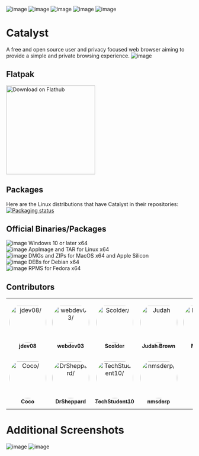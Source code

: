 ![image](https://img.shields.io/github/issues/JaydenDev/Catalyst?color=%230f172a&style=for-the-badge) ![image](https://img.shields.io/github/forks/JaydenDev/Catalyst?color=%230f172a&style=for-the-badge) ![image](https://img.shields.io/github/stars/JaydenDev/Catalyst?color=%230f172a&style=for-the-badge) ![image](https://img.shields.io/github/license/JaydenDev/Catalyst?color=%230f172a&style=for-the-badge)
![image](https://img.shields.io/github/downloads/jdev082/Catalyst/total?color=%230f172a&style=for-the-badge)
# Catalyst 
A free and open source user and privacy focused web browser aiming to provide a simple and private browsing experience.
![image](https://github.com/CatalystDevOrg/Catalyst/assets/92550746/a149a1ac-5c5c-43d9-af33-c821fc35f8d5)
## Flatpak
<a href='https://flathub.org/apps/org.eu.getcatalyst.Catalyst'>
    <img width='240' alt='Download on Flathub' src='https://flathub.org/api/badge?locale=en'/>
</a>

## Packages
Here are the Linux distributions that have Catalyst in their repositories: \
[![Packaging status](https://repology.org/badge/vertical-allrepos/catalyst-browser.svg)](https://repology.org/project/catalyst-browser/versions)
## Official Binaries/Packages
![image](https://github.com/CatalystDevOrg/Catalyst/assets/92550746/ec8b5c92-760a-4dde-aca5-e61a52073d55) Windows 10 or later x64 \
![image](https://github.com/CatalystDevOrg/Catalyst/assets/92550746/bf75d9b2-242f-47a5-9a15-964a43f18bb5) AppImage and TAR for Linux x64 \
![image](https://github.com/CatalystDevOrg/Catalyst/assets/92550746/c95a1e37-fcab-4c0a-a001-4d336f8ce670) DMGs and ZIPs for MacOS x64 and Apple Silicon \
![image](https://github.com/CatalystDevOrg/Catalyst/assets/92550746/1a18e7a4-cf04-47db-b3eb-de15d0dc4fa7) DEBs for Debian x64 \
![image](https://github.com/CatalystDevOrg/Catalyst/assets/92550746/c5fb1433-4efc-4a87-b129-6ffbdb0b14e2) RPMS for Fedora x64

## Contributors

<table>
<tr>
    <td align="center" style="word-wrap: break-word; width: 150.0; height: 150.0">
        <a href=https://github.com/jdev082>
            <img src=https://avatars.githubusercontent.com/u/92550746?v=4 width="100;"  style="border-radius:50%;align-items:center;justify-content:center;overflow:hidden;padding-top:10px" alt=jdev08/>
            <br />
            <sub style="font-size:14px"><b>jdev08</b></sub>
        </a>
    </td>
    <td align="center" style="word-wrap: break-word; width: 150.0; height: 150.0">
        <a href=https://github.com/webdev03>
            <img src=https://avatars.githubusercontent.com/u/75148774?v=4 width="100;"  style="border-radius:50%;align-items:center;justify-content:center;overflow:hidden;padding-top:10px" alt=webdev03/>
            <br />
            <sub style="font-size:14px"><b>webdev03</b></sub>
        </a>
    </td>
    <td align="center" style="word-wrap: break-word; width: 150.0; height: 150.0">
        <a href=https://github.com/ScolderCreations>
            <img src=https://avatars.githubusercontent.com/u/69083943?v=4 width="100;"  style="border-radius:50%;align-items:center;justify-content:center;overflow:hidden;padding-top:10px" alt=Scolder/>
            <br />
            <sub style="font-size:14px"><b>Scolder</b></sub>
        </a>
    </td>
    <td align="center" style="word-wrap: break-word; width: 150.0; height: 150.0">
        <a href=https://github.com/VelocityDesign>
            <img src=https://avatars.githubusercontent.com/u/24457862?v=4 width="100;"  style="border-radius:50%;align-items:center;justify-content:center;overflow:hidden;padding-top:10px" alt=Judah Brown/>
            <br />
            <sub style="font-size:14px"><b>Judah Brown</b></sub>
        </a>
    </td>
    <td align="center" style="word-wrap: break-word; width: 150.0; height: 150.0">
        <a href=https://github.com/Mbrick2>
            <img src=https://avatars.githubusercontent.com/u/90691415?v=4 width="100;"  style="border-radius:50%;align-items:center;justify-content:center;overflow:hidden;padding-top:10px" alt=Mbrick2/>
            <br />
            <sub style="font-size:14px"><b>Mbrick2</b></sub>
        </a>
    </td>
    <td align="center" style="word-wrap: break-word; width: 150.0; height: 150.0">
        <a href=https://github.com/hello-smile6>
            <img src=https://avatars.githubusercontent.com/u/73048226?v=4 width="100;"  style="border-radius:50%;align-items:center;justify-content:center;overflow:hidden;padding-top:10px" alt=hello-smile6/>
            <br />
            <sub style="font-size:14px"><b>hello-smile6</b></sub>
        </a>
    </td>
</tr>
<tr>
    <td align="center" style="word-wrap: break-word; width: 150.0; height: 150.0">
        <a href=https://github.com/CocoTheMii>
            <img src=https://avatars.githubusercontent.com/u/44563370?v=4 width="100;"  style="border-radius:50%;align-items:center;justify-content:center;overflow:hidden;padding-top:10px" alt=Coco/>
            <br />
            <sub style="font-size:14px"><b>Coco</b></sub>
        </a>
    </td>
    <td align="center" style="word-wrap: break-word; width: 150.0; height: 150.0">
        <a href=https://github.com/Drsheppard01>
            <img src=https://avatars.githubusercontent.com/u/60893791?v=4 width="100;"  style="border-radius:50%;align-items:center;justify-content:center;overflow:hidden;padding-top:10px" alt=DrSheppard/>
            <br />
            <sub style="font-size:14px"><b>DrSheppard</b></sub>
        </a>
    </td>
    <td align="center" style="word-wrap: break-word; width: 150.0; height: 150.0">
        <a href=https://github.com/TechStudent10>
            <img src=https://avatars.githubusercontent.com/u/76978184?v=4 width="100;"  style="border-radius:50%;align-items:center;justify-content:center;overflow:hidden;padding-top:10px" alt=TechStudent10/>
            <br />
            <sub style="font-size:14px"><b>TechStudent10</b></sub>
        </a>
    </td>
    <td align="center" style="word-wrap: break-word; width: 150.0; height: 150.0">
        <a href=https://github.com/nmsderp>
            <img src=https://avatars.githubusercontent.com/u/130254323?v=4 width="100;"  style="border-radius:50%;align-items:center;justify-content:center;overflow:hidden;padding-top:10px" alt=nmsderp/>
            <br />
            <sub style="font-size:14px"><b>nmsderp</b></sub>
        </a>
    </td>
</tr>
</table>

# Additional Screenshots
![image](https://github.com/CatalystDevOrg/Catalyst/assets/92550746/7349226a-41a6-48bb-9302-63ed8082922c)
![image](https://github.com/CatalystDevOrg/Catalyst/assets/92550746/bf3fd063-639e-4130-9d49-4d01ac521cf2)

